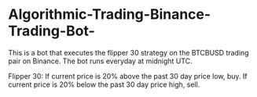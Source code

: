 # Algorithmic-Trading-Binance-Trading-Bot-

This is a bot that executes the flipper 30 strategy on the BTCBUSD trading pair on Binance. The bot runs everyday at midnight UTC.

Flipper 30: If current price is 20% above the past 30 day price low, buy.  If current price is 20% below the past 30 day price high, sell. 
